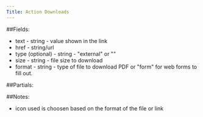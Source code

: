 ```yaml
---
Title: Action Downloads
---
```


##Fields:
* text - string - value shown in the link
* href - string/url
* type (optional) - string - "external" or ""
* size - string - file size to download
* format - string - type of file to download PDF or "form" for web forms to fill out.

##Partials:

##Notes:
* icon used is choosen based on the format of the file or link